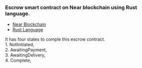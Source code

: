 ### Escrow smart contract on Near blockchain using Rust language.
  * [Near Blockchain](https://near.org/)  
  * [Rust Language](https://www.rust-lang.org/) 
  
It has four states to comple this escrow contract.  
	1. NotInitiated,  
	2. AwaitingPayment,  
	3. AwaitingDelivery,  
	4. Complete, 
	
